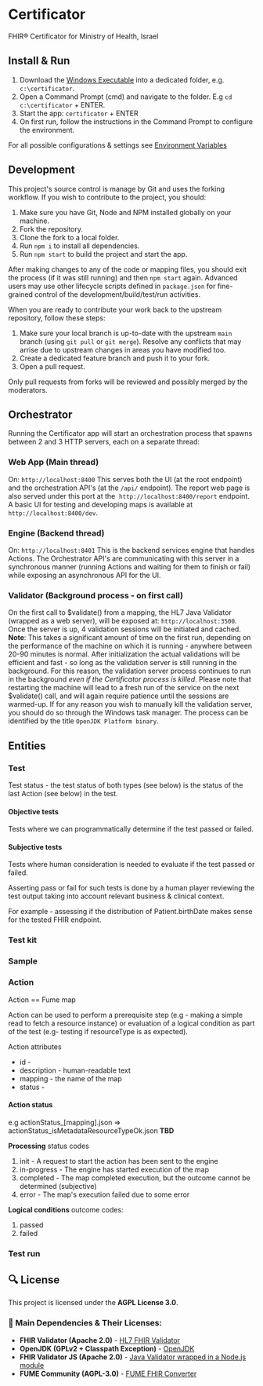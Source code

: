 # Certificator
FHIR® Certificator for Ministry of Health, Israel

## Install & Run
1. Download the [Windows Executable](https://github.com/8400TheHealthNetwork/certificator/releases/latest/download/certificator.exe) into a dedicated folder, e.g. `c:\certificator`.
2. Open a Command Prompt (cmd) and navigate to the folder. E.g `cd c:\certificator` + ENTER.
3. Start the app: `certificator` + ENTER
4. On first run, follow the instructions in the Command Prompt to configure the environment.

For all possible configurations & settings see [Environment Variables](EnvironmentVariables.md)

## Development
This project's source control is manage by Git and uses the forking workflow.
If you wish to contribute to the project, you should:
1. Make sure you have Git, Node and NPM installed globally on your machine.
2. Fork the repository.
3. Clone the fork to a local folder.
4. Run `npm i` to install all dependencies.
5. Run `npm start` to build the project and start the app.

After making changes to any of the code or mapping files, you should exit the process (if it was still running) and then `npm start` again. Advanced users may use other lifecycle scripts defined in `package.json` for fine-grained control of the development/build/test/run activities.

When you are ready to contribute your work back to the upstream repository, follow these steps:
1. Make sure your local branch is up-to-date with the upstream `main` branch (using `git pull` or `git merge`). Resolve any conflicts that may arrise due to upstream changes in areas you have modified too.
2. Create a dedicated feature branch and push it to your fork.
3. Open a pull request.

Only pull requests from forks will be reviewed and possibly merged by the moderators.

## Orchestrator
Running the Certificator app will start an orchestration process that spawns between 2 and 3 HTTP servers, each on a separate thread:

### Web App (Main thread)
On: `http://localhost:8400`
This serves both the UI (at the root endpoint) and the orchestration API's (at the `/api/` endpoint).
The report web page is also served under this port at the  `http://localhost:8400/report` endpoint.
A basic UI for testing and developing maps is available at `http://localhost:8400/dev`.

### Engine (Backend thread)
On: `http://localhost:8401`
This is the backend services engine that handles Actions. The Orchestrator API's are communicating with this server in a synchronous manner (running Actions and waiting for them to finish or fail) while exposing an asynchronous API for the UI.

### Validator (Background process - on first call)
On the first call to $validate() from a mapping, the HL7 Java Validator (wrapped as a web server), will be exposed at: `http://localhost:3500`.  
Once the server is up, 4 validation sessions will be initiated and cached.  
**Note**: This takes a significant amount of time on the first run, depending on the performance of the machine on which it is running - anywhere between 20-90 minutes is normal. After initialization the actual validations will be efficient and fast - so long as the validation server is still running in the background. 
For this reason, the validation server process continues to run in the background *even if the Certificator process is killed*.
Please note that restarting the machine will lead to a fresh run of the service on the next $validate() call, and will again require patience until the sessions are warmed-up.
If for any reason you wish to manually kill the validation server, you should do so through the Windows task manager. The process can be identified by the title `OpenJDK Platform binary`.

## Entities

### Test
Test status - the test status of both types (see below) is the status of the last Action (see below) in the test.

#### Objective tests
Tests where we can programmatically determine if the test passed or failed.

#### Subjective tests
Tests where human consideration is needed to evaluate if the test passed or failed.

Asserting pass or fail for such tests is done by a human player reviewing the test output taking into account relevant business & clinical context.

For example - assessing if the distribution of Patient.birthDate makes sense for the tested FHIR endpoint.

### Test kit

### Sample

### Action
Action == Fume map

Action can be used to perform a prerequisite step (e.g - making a simple read to fetch a resource instance) or evaluation of a logical condition as part of the test (e.g- testing if resourceType is as expected).

Action attributes
* id -
* description - human-readable text
* mapping - the name of the map
* status - 

#### Action status
e.g actionStatus_[mapping].json => actionStatus_isMetadataResourceTypeOk.json
**TBD**

**Processing** status codes
1. init - A request to start the action has been sent to the engine
2. in-progress - The engine has started execution of the map
3. completed - The map completed execution, but the outcome cannot be determined (subjective)
4. error - The map's execution failed due to some error

**Logical conditions** outcome codes:
1. passed
2. failed

### Test run

## 🔍 License

This project is licensed under the **AGPL License 3.0**.

### 📜 Main Dependencies & Their Licenses:

- **FHIR Validator (Apache 2.0)** - [HL7 FHIR Validator](https://github.com/hapifhir/org.hl7.fhir.validator-wrapper)
- **OpenJDK (GPLv2 + Classpath Exception)** - [OpenJDK](https://openjdk.org/)
- **FHIR Validator JS (Apache 2.0)** - [Java Validator wrapped in a Node.js module](https://github.com/Outburn-IL/fhir-validator-js)
- **FUME Community (AGPL-3.0)** - [FUME FHIR Converter](https://github.com/Outburn-IL/fume-community)